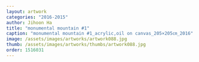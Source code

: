 ```yaml
---
layout: artwork
categories: "2016-2015"
author: Jihoon Ha
title: "monumental mountain #1"
caption: "monumental mountain #1_acrylic,oil on canvas_205×205㎝_2016"
image: /assets/images/artworks/artwork088.jpg
thumb: /assets/images/artworks/thumbs/artwork088.jpg
order: 1516031
---
```

